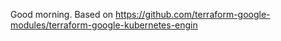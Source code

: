 Good morning.
Based on https://github.com/terraform-google-modules/terraform-google-kubernetes-engin